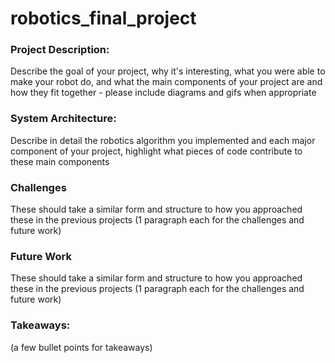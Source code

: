 # robotics_final_project

### Project Description: 
Describe the goal of your project, why it's interesting, what you were able to make your robot do, and what the main components of your project are and how they fit together - please include diagrams and gifs when appropriate

### System Architecture: 

Describe in detail the robotics algorithm you implemented and each major component of your project, highlight what pieces of code contribute to these main components

### Challenges

These should take a similar form and structure to how you approached these in the previous projects (1 paragraph each for the challenges and future work)

### Future Work

These should take a similar form and structure to how you approached these in the previous projects (1 paragraph each for the challenges and future work)

### Takeaways: 

(a few bullet points for takeaways)
